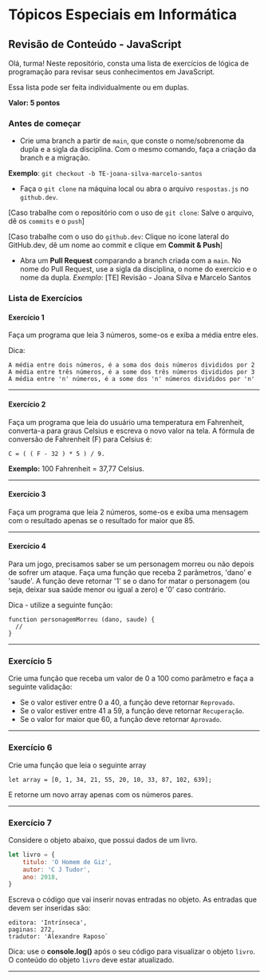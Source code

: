 # Tópicos Especiais em Informática

## Revisão de Conteúdo - JavaScript

Olá, turma!
Neste repositório, consta uma lista de exercícios de lógica de programação para revisar seus conhecimentos em JavaScript.

Essa lista pode ser feita individualmente ou em duplas.

__Valor: 5 pontos__

### Antes de começar

- Crie uma branch a partir de `main`, que conste o nome/sobrenome da dupla e a sigla da disciplina. Com o mesmo comando, faça a criação da branch e a migração.

__Exemplo__: `git checkout -b TE-joana-silva-marcelo-santos`

- Faça o `git clone` na máquina local ou abra o arquivo `respostas.js` no `github.dev`.

[Caso trabalhe com o repositório com o uso de `git clone`:
Salve o arquivo, dê os `commits` e o `push`]

[Caso trabalhe com o uso do `github.dev`:
Clique no ícone lateral do GitHub.dev, dê um nome ao commit e clique em **Commit & Push**]

- Abra um **Pull Request** comparando a branch criada com a `main`.
No nome do Pull Request, use a sigla da disciplina, o nome do exercício e o nome da dupla.
_Exemplo_: [TE] Revisão - Joana Silva e Marcelo Santos

### Lista de Exercícios

#### Exercício 1

Faça um programa que leia 3 números, some-os e exiba a média entre eles.

Dica:

```code
A média entre dois números, é a soma dos dois números divididos por 2
A média entre três números, é a some dos três números divididos por 3
A média entre 'n' números, é a some dos 'n' números divididos por 'n'
```

<hr>

#### Exercício 2

Faça um programa que leia do usuário uma temperatura em Fahrenheit, converta-a para graus Celsius e escreva o novo valor na tela. A fórmula de conversão de Fahrenheit (F) para Celsius é:

```code
C = ( ( F - 32 ) * 5 ) / 9.
```

**Exemplo:** 100 Fahrenheit = 37,77 Celsius.

<hr>

#### Exercício 3

Faça um programa que leia 2 números, some-os e exiba uma mensagem com o resultado apenas se o resultado for maior que 85.

<hr>

#### Exercício 4

Para um jogo, precisamos saber se um personagem morreu ou não depois de sofrer um ataque. Faça uma função que receba 2 parâmetros, 'dano' e 'saude'. A função deve retornar '1' se o dano for matar o personagem (ou seja, deixar sua saúde menor ou igual a zero) e '0' caso contrário.

Dica - utilize a seguinte função:

```code
function personagemMorreu (dano, saude) {
  //
}
```

<hr>

### Exercício 5

Crie uma função que receba um valor de 0 a 100 como parâmetro e faça a seguinte validação:

- Se o valor estiver entre 0 a 40, a função deve retornar `Reprovado`.
- Se o valor estiver entre 41 a 59, a função deve retornar `Recuperação`.
- Se o valor for maior que 60, a função deve retornar `Aprovado`.

<hr>

### Exercício 6

Crie uma função que leia o seguinte array

`let array = [0, 1, 34, 21, 55, 20, 10, 33, 87, 102, 639];`

E retorne um novo array apenas com os números pares.

<hr>

### Exercício 7

Considere o objeto abaixo, que possui dados de um livro.

```javascript
let livro = {
    titulo: 'O Homem de Giz',
    autor: 'C J Tudor',
    ano: 2018,
}
```

Escreva o código que vai inserir novas entradas no objeto. As entradas que devem ser inseridas são:

```code
editora: 'Intrínseca',
paginas: 272,
tradutor: 'Alexandre Raposo`
```

Dica: use o **console.log()** após o seu código para visualizar o objeto `livro`. O conteúdo do objeto `livro` deve estar atualizado.

<hr>

